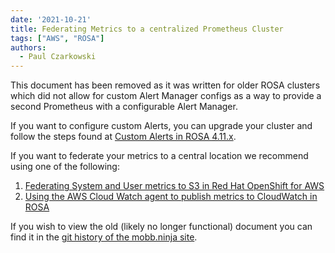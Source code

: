 ```yaml
---
date: '2021-10-21'
title: Federating Metrics to a centralized Prometheus Cluster
tags: ["AWS", "ROSA"]
authors:
  - Paul Czarkowski
---
```


This document has been removed as it was written for older ROSA clusters which did not allow for custom Alert Manager configs as a way to provide a second Prometheus with a configurable Alert Manager.

If you want to configure custom Alerts, you can upgrade your cluster and follow the steps found at [Custom Alerts in ROSA 4.11.x](../custom-alertmanager).

If you want to federate your metrics to a central location we recommend using one of the following:

1. [Federating System and User metrics to S3 in Red Hat OpenShift for AWS](../federated-metrics/)
2. [Using the AWS Cloud Watch agent to publish metrics to CloudWatch in ROSA](../metrics-to-cloudwatch-agent)

If you wish to view the old (likely no longer functional) document you can find it in the [git history of the mobb.ninja site](https://github.com/rh-mobb/documentation/blob/c72f39d1ca82436cc2188b94cd659a01bf88b2a6/content/docs/rosa/federated-metrics-prometheus/_index.md).
